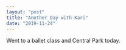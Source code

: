 ```yaml
---
layout: "post"
title: "Another Day with Kari"
date: "2019-11-24"
---
```


Went to a ballet class and Central Park today.
